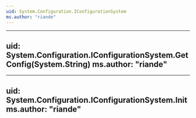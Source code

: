 ```yaml
---
uid: System.Configuration.IConfigurationSystem
ms.author: "riande"
---
```


---
uid: System.Configuration.IConfigurationSystem.GetConfig(System.String)
ms.author: "riande"
---

---
uid: System.Configuration.IConfigurationSystem.Init
ms.author: "riande"
---
